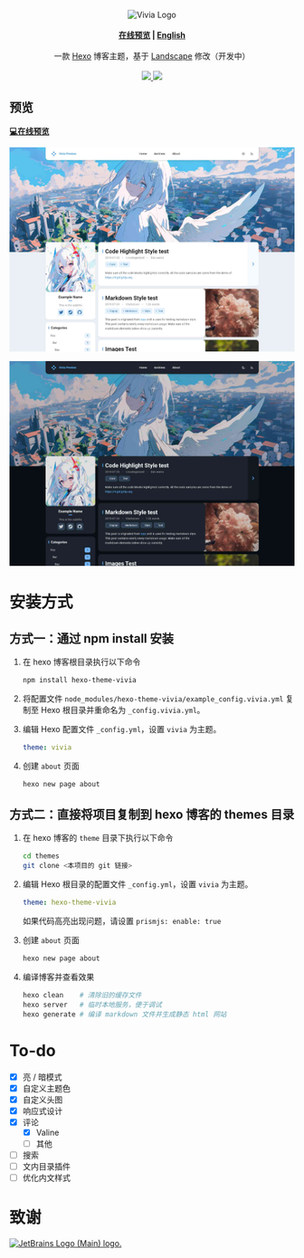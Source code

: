 <br>
<div align="center">
<img alt="Vivia Logo" src="./preview/logo.png" width="280px">
<br>
<br>
<strong>
<a href="https://saicaca.github.io/vivia-preview/">在线预览</a>
|
<a href="https://github.com/saicaca/hexo-theme-vivia/blob/main/README.md">English</a>
</strong>
<br>
<br>
一款 <a href="https://hexo.io/">Hexo</a> 博客主题，基于 <a href="https://github.com/hexojs/hexo-theme-landscape">Landscape</a> 修改（开发中）
<br>
<br>
<a href="https://www.npmjs.com/package/hexo-theme-vivia">
   <img src="https://img.shields.io/npm/v/hexo-theme-vivia"/>
</a>
<a href="https://github.com/saicaca/hexo-theme-vivia/blob/main/LICENSE">
   <img src="https://img.shields.io/github/license/saicaca/hexo-theme-vivia"/>
</a>
</div>

## 预览

**[💻在线预览](https://saicaca.github.io/vivia-preview/)**

![home](preview/home.jpg)

![home_dark](preview/home-dark.jpg)

# 安装方式

## 方式一：通过 npm install 安装

1. 在 hexo 博客根目录执行以下命令

   ```bash
   npm install hexo-theme-vivia
   ```

2. 将配置文件 `node_modules/hexo-theme-vivia/example_config.vivia.yml` 复制至 Hexo 根目录并重命名为 `_config.vivia.yml`。

3. 编辑 Hexo 配置文件 `_config.yml`，设置 `vivia` 为主题。

   ```yaml
   theme: vivia
   ```

4. 创建 `about` 页面

   ```bash
   hexo new page about
   ```

## 方式二：直接将项目复制到 hexo 博客的 themes 目录

1. 在 hexo 博客的 `theme` 目录下执行以下命令

   ```bash
   cd themes
   git clone <本项目的 git 链接>
   ```

2. 编辑 Hexo 根目录的配置文件 `_config.yml`，设置 `vivia` 为主题。

   ```yaml
   theme: hexo-theme-vivia
   ```

   如果代码高亮出现问题，请设置 `prismjs: enable: true`
   
3. 创建 `about` 页面

   ```bash
   hexo new page about
   ```

4. 编译博客并查看效果
   ```bash
   hexo clean    # 清除旧的缓存文件
   hexo server   # 临时本地服务，便于调试
   hexo generate # 编译 markdown 文件并生成静态 html 网站
   ```

# To-do

- [x] 亮 / 暗模式
- [x] 自定义主题色
- [x] 自定义头图
- [x] 响应式设计
- [x] 评论
  - [x] Valine
  - [ ] 其他
- [ ] 搜索
- [ ] 文内目录插件
- [ ] 优化内文样式

# 致谢
<a href="https://jb.gg/OpenSourceSupport">
   <img src="https://resources.jetbrains.com/storage/products/company/brand/logos/jb_beam.png" alt="JetBrains Logo (Main) logo." width="200px" height="200px">
</a>
